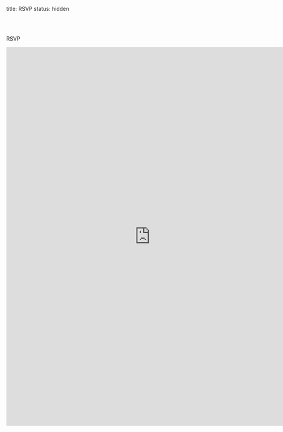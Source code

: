 title: RSVP
status: hidden

<br>
<br>

RSVP

<iframe src="https://docs.google.com/forms/d/e/1FAIpQLSeD6HtBNSEHhIzYYHe8DMmt5xq5NGxBUVQzV0RBrdddB9-P8A/viewform?embedded=true" width="760" height="1000" frameborder="0" marginheight="0" marginwidth="0">Loading...</iframe>

<br>
<br>

